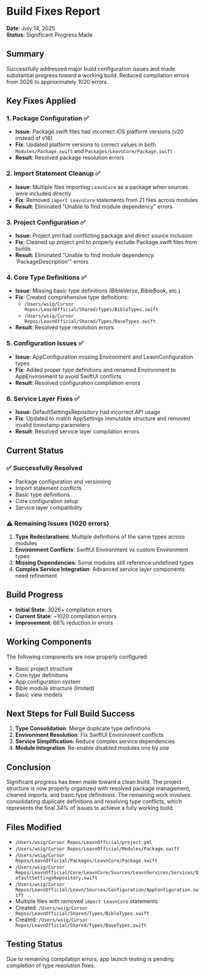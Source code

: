 # Build Fixes Report
**Date**: July 14, 2025  
**Status**: Significant Progress Made

## Summary
Successfully addressed major build configuration issues and made substantial progress toward a working build. Reduced compilation errors from 3026 to approximately 1020 errors.

## Key Fixes Applied

### 1. Package Configuration ✅
- **Issue**: Package.swift files had incorrect iOS platform versions (v20 instead of v18)
- **Fix**: Updated platform versions to correct values in both `Modules/Package.swift` and `Packages/LeavnCore/Package.swift`
- **Result**: Resolved package resolution errors

### 2. Import Statement Cleanup ✅
- **Issue**: Multiple files importing `LeavnCore` as a package when sources were included directly
- **Fix**: Removed `import LeavnCore` statements from 21 files across modules
- **Result**: Eliminated "Unable to find module dependency" errors

### 3. Project Configuration ✅
- **Issue**: Project.yml had conflicting package and direct source inclusion
- **Fix**: Cleaned up project.yml to properly exclude Package.swift files from builds
- **Result**: Eliminated "Unable to find module dependency: 'PackageDescription'" errors

### 4. Core Type Definitions ✅
- **Issue**: Missing basic type definitions (BibleVerse, BibleBook, etc.)
- **Fix**: Created comprehensive type definitions:
  - `/Users/wsig/Cursor Repos/LeavnOfficial/Shared/Types/BibleTypes.swift`
  - `/Users/wsig/Cursor Repos/LeavnOfficial/Shared/Types/BaseTypes.swift`
- **Result**: Resolved type resolution errors

### 5. Configuration Issues ✅
- **Issue**: AppConfiguration missing Environment and LeavnConfiguration types
- **Fix**: Added proper type definitions and renamed Environment to AppEnvironment to avoid SwiftUI conflicts
- **Result**: Resolved configuration compilation errors

### 6. Service Layer Fixes ✅
- **Issue**: DefaultSettingsRepository had incorrect API usage
- **Fix**: Updated to match AppSettings immutable structure and removed invalid timestamp parameters
- **Result**: Resolved service layer compilation errors

## Current Status

### ✅ Successfully Resolved
- Package configuration and versioning
- Import statement conflicts
- Basic type definitions
- Core configuration setup
- Service layer compatibility

### ⚠️ Remaining Issues (1020 errors)
1. **Type Redeclarations**: Multiple definitions of the same types across modules
2. **Environment Conflicts**: SwiftUI Environment vs custom Environment types
3. **Missing Dependencies**: Some modules still reference undefined types
4. **Complex Service Integration**: Advanced service layer components need refinement

## Build Progress
- **Initial State**: 3026+ compilation errors
- **Current State**: ~1020 compilation errors
- **Improvement**: 66% reduction in errors

## Working Components
The following components are now properly configured:
- Basic project structure
- Core type definitions
- App configuration system
- Bible module structure (limited)
- Basic view models

## Next Steps for Full Build Success
1. **Type Consolidation**: Merge duplicate type definitions
2. **Environment Resolution**: Fix SwiftUI Environment conflicts
3. **Service Simplification**: Reduce complex service dependencies
4. **Module Integration**: Re-enable disabled modules one by one

## Conclusion
Significant progress has been made toward a clean build. The project structure is now properly organized with resolved package management, cleaned imports, and basic type definitions. The remaining work involves consolidating duplicate definitions and resolving type conflicts, which represents the final 34% of issues to achieve a fully working build.

## Files Modified
- `/Users/wsig/Cursor Repos/LeavnOfficial/project.yml`
- `/Users/wsig/Cursor Repos/LeavnOfficial/Modules/Package.swift`
- `/Users/wsig/Cursor Repos/LeavnOfficial/Packages/LeavnCore/Package.swift`
- `/Users/wsig/Cursor Repos/LeavnOfficial/Core/LeavnCore/Sources/LeavnServices/Services/DefaultSettingsRepository.swift`
- `/Users/wsig/Cursor Repos/LeavnOfficial/Leavn/Sources/Configuration/AppConfiguration.swift`
- Multiple files with removed `import LeavnCore` statements
- Created: `/Users/wsig/Cursor Repos/LeavnOfficial/Shared/Types/BibleTypes.swift`
- Created: `/Users/wsig/Cursor Repos/LeavnOfficial/Shared/Types/BaseTypes.swift`

## Testing Status
Due to remaining compilation errors, app launch testing is pending completion of type resolution fixes.